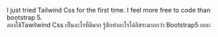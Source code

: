 I just tried Tailwind Css for the first time. I feel more free to code than bootstrap 5.  
ลองใช้Tawilwind Css เป็นอะไรที่ดีมาก รู้สึกทำอะไรได้อิสระมากกว่า Bootstrap5 เยอะ
